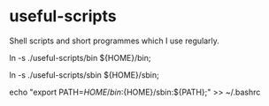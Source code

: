 # useful-scripts
Shell scripts and short programmes which I use regularly.
 
 ln -s ./useful-scripts/bin ${HOME}/bin;
 
 ln -s ./useful-scripts/sbin ${HOME}/sbin;
 
 echo "export PATH=${HOME}/bin:${HOME}/sbin:${PATH};" >> ~/.bashrc
